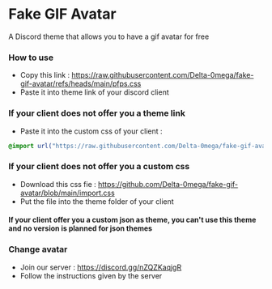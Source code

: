 
# Fake GIF Avatar

A Discord theme that allows you to have a gif avatar for free


### How to use
- Copy this link : https://raw.githubusercontent.com/Delta-0mega/fake-gif-avatar/refs/heads/main/pfps.css
- Paste it into theme link of your discord client

### If your client does not offer you a theme link
- Paste it into the custom css of your client :
```css
@import url("https://raw.githubusercontent.com/Delta-0mega/fake-gif-avatar/refs/heads/main/pfps.css");
```
### If your client does not offer you a custom css
- Download this css fie : https://github.com/Delta-0mega/fake-gif-avatar/blob/main/import.css
- Put the file into the theme folder of your client

#### If your client offer you a custom json as theme, you can't use this theme and no version is planned for json themes

### Change avatar
- Join our server : https://discord.gg/nZQZKaqjgR
- Follow the instructions given by the server

